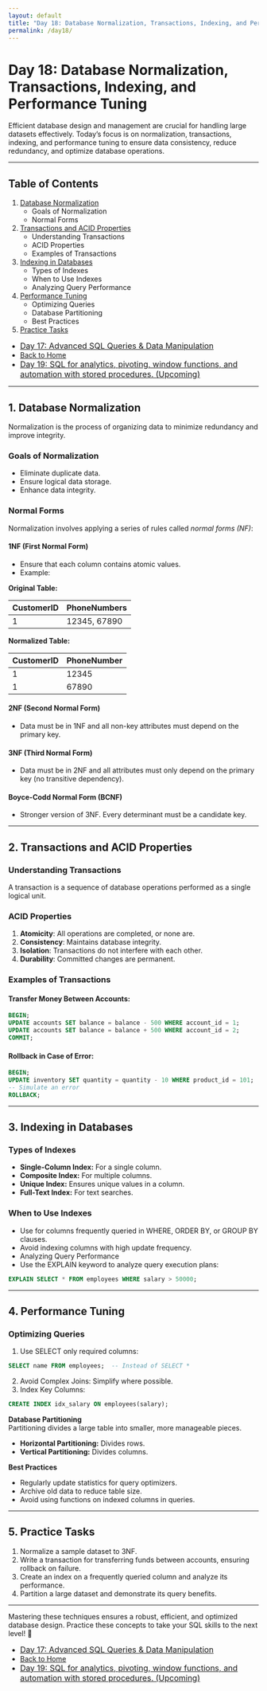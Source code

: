 ```yaml
---
layout: default
title: "Day 18: Database Normalization, Transactions, Indexing, and Performance Tuning"
permalink: /day18/
---
```



# Day 18: Database Normalization, Transactions, Indexing, and Performance Tuning  

Efficient database design and management are crucial for handling large datasets effectively. Today’s focus is on normalization, transactions, indexing, and performance tuning to ensure data consistency, reduce redundancy, and optimize database operations.

---

## Table of Contents  
1. [Database Normalization](#database-normalization)  
   - Goals of Normalization
   - Normal Forms
2. [Transactions and ACID Properties](#transactions-and-acid-properties)  
   - Understanding Transactions
   - ACID Properties
   - Examples of Transactions
3. [Indexing in Databases](#indexing-in-databases)  
   - Types of Indexes
   - When to Use Indexes
   - Analyzing Query Performance
4. [Performance Tuning](#performance-tuning)  
   - Optimizing Queries
   - Database Partitioning
   - Best Practices
5. [Practice Tasks](#practice-tasks)  


- <a href="{{ site.baseurl }}/day17/" style="font-size: 16px;">  Day 17: Advanced SQL Queries & Data Manipulation </a>
- <a href="{{ site.baseurl }}/">Back to Home</a>
- <a href="{{ site.baseurl }}/day19/" style="font-size: 16px;"> Day 19: SQL for analytics, pivoting, window functions, and automation with stored procedures. (Upcoming) </a>

---

## **1. Database Normalization**  <a name="database-normalization"></a>
Normalization is the process of organizing data to minimize redundancy and improve integrity.

### **Goals of Normalization**  
- Eliminate duplicate data.  
- Ensure logical data storage.  
- Enhance data integrity.  

### **Normal Forms**  
Normalization involves applying a series of rules called *normal forms (NF)*:  

#### **1NF (First Normal Form)**  
- Ensure that each column contains atomic values.  
- Example:

**Original Table:**  

| CustomerID | PhoneNumbers    |  
|------------|-----------------|  
| 1          | 12345, 67890    |  

**Normalized Table:**  

| CustomerID | PhoneNumber     |  
|------------|-----------------|  
| 1          | 12345           |  
| 1          | 67890           |  

#### **2NF (Second Normal Form)**   
- Data must be in 1NF and all non-key attributes must depend on the primary key.   

#### **3NF (Third Normal Form)**   
- Data must be in 2NF and all attributes must only depend on the primary key (no transitive dependency).  

#### **Boyce-Codd Normal Form (BCNF)**   
- Stronger version of 3NF. Every determinant must be a candidate key.   

---

## **2. Transactions and ACID Properties**  <a name="transactions-and-acid-properties"></a>

### **Understanding Transactions**   
A transaction is a sequence of database operations performed as a single logical unit.   

### **ACID Properties**   
1. **Atomicity**: All operations are completed, or none are.   
2. **Consistency**: Maintains database integrity.   
3. **Isolation**: Transactions do not interfere with each other.   
4. **Durability**: Committed changes are permanent.   

### **Examples of Transactions**  
#### Transfer Money Between Accounts:  

```sql
BEGIN;
UPDATE accounts SET balance = balance - 500 WHERE account_id = 1;
UPDATE accounts SET balance = balance + 500 WHERE account_id = 2;
COMMIT;
```

#### Rollback in Case of Error:

```sql
BEGIN;
UPDATE inventory SET quantity = quantity - 10 WHERE product_id = 101;
-- Simulate an error
ROLLBACK;
```

---

## **3. Indexing in Databases** <a name="indexing-in-databases"></a>

### **Types of Indexes**  

- **Single-Column Index:** For a single column.  
- **Composite Index:** For multiple columns.  
- **Unique Index:** Ensures unique values in a column.  
- **Full-Text Index:** For text searches.  


### **When to Use Indexes**

- Use for columns frequently queried in WHERE, ORDER BY, or GROUP BY clauses.  
- Avoid indexing columns with high update frequency.  
- Analyzing Query Performance  
- Use the EXPLAIN keyword to analyze query execution plans:  

```sql
EXPLAIN SELECT * FROM employees WHERE salary > 50000;
```

---


## **4. Performance Tuning** <a name="performance-tuning"></a>

### **Optimizing Queries**  

1. Use SELECT only required columns:  

```sql
SELECT name FROM employees;  -- Instead of SELECT *  
```

2. Avoid Complex Joins: Simplify where possible.  
3. Index Key Columns:  

```sql
CREATE INDEX idx_salary ON employees(salary);
```

**Database Partitioning**  
Partitioning divides a large table into smaller, more manageable pieces.  
 
- **Horizontal Partitioning:** Divides rows.    
- **Vertical Partitioning:** Divides columns.    


**Best Practices**  
- Regularly update statistics for query optimizers.    
- Archive old data to reduce table size.    
- Avoid using functions on indexed columns in queries.    


---

##  **5. Practice Tasks** <a name="practice-tasks"></a>

1. Normalize a sample dataset to 3NF.  
2. Write a transaction for transferring funds between accounts, ensuring rollback on failure.    
3. Create an index on a frequently queried column and analyze its performance.    
4. Partition a large dataset and demonstrate its query benefits.        

---

Mastering these techniques ensures a robust, efficient, and optimized database design. Practice these concepts to take your SQL skills to the next level! 🚀


- <a href="{{ site.baseurl }}/day17/" style="font-size: 16px;">  Day 17: Advanced SQL Queries & Data Manipulation </a>
- <a href="{{ site.baseurl }}/">Back to Home</a>
- <a href="{{ site.baseurl }}/day19/" style="font-size: 16px;"> Day 19: SQL for analytics, pivoting, window functions, and automation with stored procedures. (Upcoming) </a>

